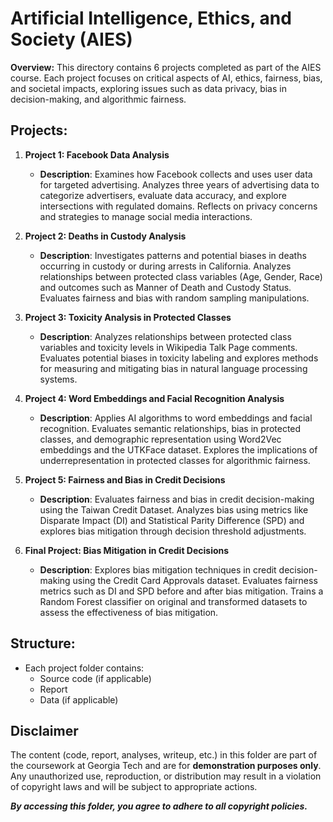 # Artificial Intelligence, Ethics, and Society (AIES)

**Overview:**
This directory contains 6 projects completed as part of the AIES course. Each project focuses on critical aspects of AI, ethics, fairness, bias, and societal impacts, exploring issues such as data privacy, bias in decision-making, and algorithmic fairness.

## Projects:

1. **Project 1: Facebook Data Analysis**
   - **Description**: Examines how Facebook collects and uses user data for targeted advertising. Analyzes three years of advertising data to categorize advertisers, evaluate data accuracy, and explore intersections with regulated domains. Reflects on privacy concerns and strategies to manage social media interactions.

2. **Project 2: Deaths in Custody Analysis**
   - **Description**: Investigates patterns and potential biases in deaths occurring in custody or during arrests in California. Analyzes relationships between protected class variables (Age, Gender, Race) and outcomes such as Manner of Death and Custody Status. Evaluates fairness and bias with random sampling manipulations.

3. **Project 3: Toxicity Analysis in Protected Classes**
   - **Description**: Analyzes relationships between protected class variables and toxicity levels in Wikipedia Talk Page comments. Evaluates potential biases in toxicity labeling and explores methods for measuring and mitigating bias in natural language processing systems.

4. **Project 4: Word Embeddings and Facial Recognition Analysis**
   - **Description**: Applies AI algorithms to word embeddings and facial recognition. Evaluates semantic relationships, bias in protected classes, and demographic representation using Word2Vec embeddings and the UTKFace dataset. Explores the implications of underrepresentation in protected classes for algorithmic fairness.

5. **Project 5: Fairness and Bias in Credit Decisions**
   - **Description**: Evaluates fairness and bias in credit decision-making using the Taiwan Credit Dataset. Analyzes bias using metrics like Disparate Impact (DI) and Statistical Parity Difference (SPD) and explores bias mitigation through decision threshold adjustments.

6. **Final Project: Bias Mitigation in Credit Decisions**
   - **Description**: Explores bias mitigation techniques in credit decision-making using the Credit Card Approvals dataset. Evaluates fairness metrics such as DI and SPD before and after bias mitigation. Trains a Random Forest classifier on original and transformed datasets to assess the effectiveness of bias mitigation.

## Structure:
- Each project folder contains:
  - Source code (if applicable)
  - Report 
  - Data (if applicable)

## Disclaimer
The content (code, report, analyses, writeup, etc.) in this folder are part of the coursework at Georgia Tech and are for **demonstration purposes only**. 
Any unauthorized use, reproduction, or distribution may result in a violation of copyright laws and will be subject to appropriate actions.

_**By accessing this folder, you agree to adhere to all copyright policies.**_
